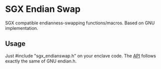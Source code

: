 # SGX Endian Swap
SGX compatible endianness-swapping functions/macros. Based on GNU implementation.

## Usage
Just #include "sgx\_endianswap.h" on your enclave code.
The [API](https://linux.die.net/man/3/endian) follows exactly the same of GNU endian.h.
